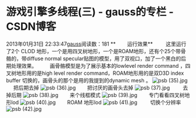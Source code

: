 # 游戏引擎多线程(三) - gauss的专栏 - CSDN博客
2013年01月31日 22:33:47[gauss](https://me.csdn.net/mathlmx)阅读数：181
**        运行效果**
        这里运行了2个 CLOD 地形，一个是用四叉树地形，一个是ROAM地形，还有个25个带骨骼的，带diffuse normal specular贴图的模型，用了双视口，加了一个黑白的后期处理效果。
        画骨骼模型是为了展示基本的lowlevel render command ，四叉树地形用的是high level render command，ROAM地形用的是双D3D index buffer 切换的，画骨头的那个是用的我提到的dynamic mesh 。
![psb (35).jpg](http://bbs.gameres.com/data/attachment/forum/201301/05/1220004jz5od85z45hyv8p.jpg)
       把后期去掉
![psb (36).jpg](http://bbs.gameres.com/data/attachment/forum/201301/05/12200226v2zf562chcil77.jpg)
       把讨厌的画骨头去掉
![psb (37).jpg](http://bbs.gameres.com/data/attachment/forum/201301/05/1220032xvtnaxn7aqx5acj.jpg)
        去掉后期
![psb (38).jpg](http://bbs.gameres.com/data/attachment/forum/201301/05/122004rs4rusl3tt1s3rus.jpg)
       来个线框模式
![psb (39).jpg](http://bbs.gameres.com/data/attachment/forum/201301/05/122006kzr0wttgomm0o3ow.jpg)
       专门看看四叉树地形lod
![psb (40).jpg](http://bbs.gameres.com/data/attachment/forum/201301/05/122007brsr7ssi6ep43zz1.jpg)
       ROAM 地形lod
![psb (41).jpg](http://bbs.gameres.com/data/attachment/forum/201301/05/122009sr7qa7ka73mjla4r.jpg)
        切换个分辨率
![psb (42).jpg](http://bbs.gameres.com/data/attachment/forum/201301/05/122011yrr9zlb2lz88yqbo.jpg)
